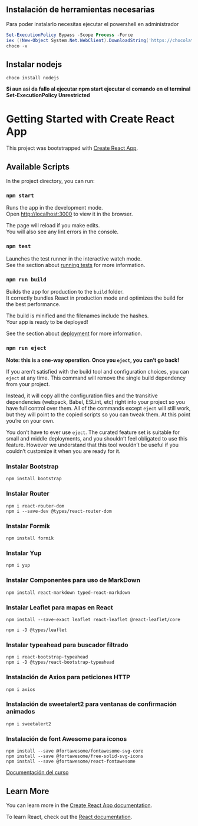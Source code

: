 ## Instalación de herramientas necesarias

Para poder instalarlo necesitas ejecutar el powershell en administrador

``` Powershell
Set-ExecutionPolicy Bypass -Scope Process -Force
iex ((New-Object System.Net.WebClient).DownloadString('https://chocolatey.org/install.ps1'))
choco -v

```

## Instalar nodejs

```
choco install nodejs
```

**Si aun asi da fallo al ejecutar npm start ejecutar el comando en el terminal Set-ExecutionPolicy Unrestricted**

# Getting Started with Create React App

This project was bootstrapped with [Create React App](https://github.com/facebook/create-react-app).

## Available Scripts

In the project directory, you can run:

### `npm start`

Runs the app in the development mode.\
Open [http://localhost:3000](http://localhost:3000) to view it in the browser.

The page will reload if you make edits.\
You will also see any lint errors in the console.

### `npm test`

Launches the test runner in the interactive watch mode.\
See the section about [running tests](https://facebook.github.io/create-react-app/docs/running-tests) for more information.

### `npm run build`

Builds the app for production to the `build` folder.\
It correctly bundles React in production mode and optimizes the build for the best performance.

The build is minified and the filenames include the hashes.\
Your app is ready to be deployed!

See the section about [deployment](https://facebook.github.io/create-react-app/docs/deployment) for more information.

### `npm run eject`

**Note: this is a one-way operation. Once you `eject`, you can’t go back!**

If you aren’t satisfied with the build tool and configuration choices, you can `eject` at any time. This command will remove the single build dependency from your project.

Instead, it will copy all the configuration files and the transitive dependencies (webpack, Babel, ESLint, etc) right into your project so you have full control over them. All of the commands except `eject` will still work, but they will point to the copied scripts so you can tweak them. At this point you’re on your own.

You don’t have to ever use `eject`. The curated feature set is suitable for small and middle deployments, and you shouldn’t feel obligated to use this feature. However we understand that this tool wouldn’t be useful if you couldn’t customize it when you are ready for it.

### Instalar Bootstrap 
```
npm install bootstrap
```

### Instalar Router 
```
npm i react-router-dom
npm i --save-dev @types/react-router-dom
```

### Instalar Formik
```
npm install formik
```

### Instalar Yup
```
npm i yup
```

### Instalar Componentes para uso de MarkDown
```
npm install react-markdown typed-react-markdown
```

### Instalar Leaflet para mapas en React
```
npm install --save-exact leaflet react-leaflet @react-leaflet/core

npm i -D @types/leaflet
```

### Instalar typeahead para buscador filtrado
```
npm i react-bootstrap-typeahead
npm i -D @types/react-bootstrap-typeahead
```

### Instalación de Axios para peticiones HTTP
```
npm i axios
```

### Instalación de sweetalert2 para ventanas de confirmación animados
```
npm i sweetalert2
```

### Instalación de font Awesome para iconos
```
npm install --save @fortawesome/fontawesome-svg-core
npm install --save @fortawesome/free-solid-svg-icons
npm install --save @fortawesome/react-fontawesome

```

[Documentación del curso](https://github.com/gavilanch/React-y-ASP.NET-Core/tree/main/React%2017%20-%20ASP.NET%20Core%205)

## Learn More

You can learn more in the [Create React App documentation](https://facebook.github.io/create-react-app/docs/getting-started).

To learn React, check out the [React documentation](https://reactjs.org/).
